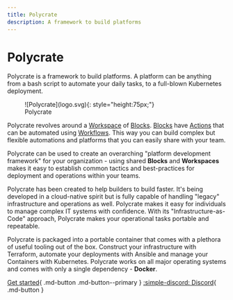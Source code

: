 ```yaml
---
title: Polycrate
description: A framework to build platforms
---
```


# Polycrate

Polycrate is a framework to build platforms. A platform can be anything from a bash script to automate your daily tasks, to a full-blown Kubernetes deployment.

<figure markdown>
  ![Polycrate](logo.svg){: style="height:75px;"}
  <figcaption>Polycrate</figcaption>
</figure>

Polycrate revolves around a [Workspace](#) of [Blocks](#). [Blocks](#) have [Actions](#) that can be automated using [Workflows](#). This way you can build complex but flexible automations and platforms that you can easily share with your team. 

Polycrate can be used to create an overarching "platform development framework" for your organization - using shared **Blocks** and **Workspaces** makes it easy to establish common tactics and best-practices for deployment and operations within your teams.

Polycrate has been created to help builders to build faster. It's being developed in a cloud-native spirit but is fully capable of handling "legacy" infrastructure and operations as well. Polycrate makes it easy for individuals to manage complex IT systems with confidence. With its "Infrastructure-as-Code" approach, Polycrate makes your operational tasks portable and repeatable. 

Polycrate is packaged into a portable container that comes with a plethora of useful tooling out of the box. Construct your infrastructure with Terraform, automate your deployments with Ansible and manage your Containers with Kubernetes. Polycrate works on all major operating systems and comes with only a single dependency - **Docker**.



[Get started](getting-started.md){ .md-button .md-button--primary }
[:simple-discord: Discord](https://discord.gg/8cQZfXWeXP){ .md-button }